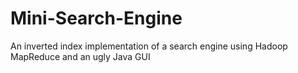 # Mini-Search-Engine
An inverted index implementation of a search engine using Hadoop MapReduce and an ugly Java GUI
